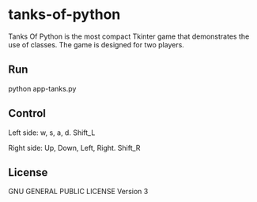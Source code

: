 # tanks-of-python

Tanks Of Python is the most compact Tkinter game that demonstrates the use of classes. The game is designed for two players.

## Run

python app-tanks.py

## Control

Left side:
w, s, a, d. Shift_L

Right side:
Up, Down, Left, Right. Shift_R

## License

GNU GENERAL PUBLIC LICENSE Version 3